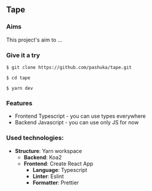 ## Tape

### Aims

This project's aim to ...

### Give it a try

`$ git clone https://github.com/pashuka/tape.git`

`$ cd tape`

`$ yarn dev`

### Features

- Frontend Typescript - you can use types everywhere
- Backend Javascript - you can use only JS for now

### Used technologies:

- <b>Structure</b>: Yarn workspace
  - <b>Backend</b>: Koa2
  - <b>Frontend</b>: Create React App
    - <b>Language</b>: Typescript
    - <b>Linter</b>: Eslint
    - <b>Formatter</b>: Prettier
